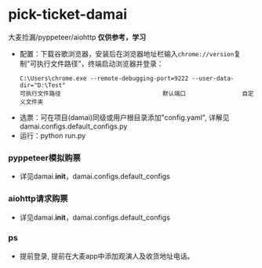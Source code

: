# pick-ticket-damai
大麦捡漏/pyppeteer/aiohttp  **仅供参考，学习**
- 配置：下载谷歌浏览器，安装后在浏览器地址栏输入`chrome://version`复制"可执行文件路径"，终端启动浏览器并登录：
  ```shell
  C:\Users\chrome.exe --remote-debugging-port=9222 --user-data-dir="D:\Test"
  可执行文件路径                             默认端口                自定义文件夹
  ```
- 选票：可在项目(damai)同级或用户根目录添加"config.yaml", 详解见damai.configs.default_configs.py
- 运行：python run.py

### pyppeteer模拟购票
- 详见damai.__init__，damai.configs.default_configs

### aiohttp请求购票
- 详见damai.__init__，damai.configs.default_configs

### ps
- 提前登录, 提前在大麦app中添加观演人及收货地址电话。
